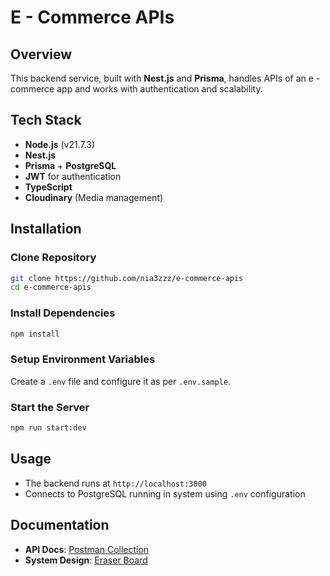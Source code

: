 # E - Commerce APIs

## Overview

This backend service, built with **Nest.js** and **Prisma**, handles APIs of an e - commerce app and works with authentication and scalability.

## Tech Stack

- **Node.js** (v21.7.3)
- **Nest.js**
- **Prisma** + **PostgreSQL**
- **JWT** for authentication
- **TypeScript**
- **Cloudinary** (Media management)

## Installation

### Clone Repository

```bash
git clone https://github.com/nia3zzz/e-commerce-apis
cd e-commerce-apis
```

### Install Dependencies

```bash
npm install
```

### Setup Environment Variables

Create a `.env` file and configure it as per `.env.sample`.

### Start the Server

```bash
npm run start:dev
```

## Usage

- The backend runs at `http://localhost:3000`
- Connects to PostgreSQL running in system using `.env` configuration

## Documentation

- **API Docs**: [Postman Collection](https://documenter.getpostman.com/view/32203863/2sAYdfoqAT)
- **System Design**: [Eraser Board](https://app.eraser.io/workspace/8zoziANI8Rypzv1E7L9g?origin=share)
